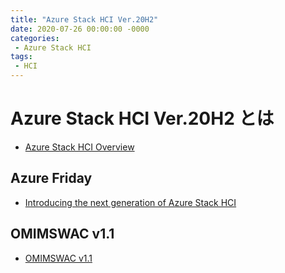 ```yaml
---
title: "Azure Stack HCI Ver.20H2"
date: 2020-07-26 00:00:00 -0000
categories: 
 - Azure Stack HCI
tags: 
 - HCI
---
```


# Azure Stack HCI Ver.20H2 とは
+ [Azure Stack HCI Overview](https://docs.microsoft.com/en-us/azure-stack/hci/overview)

## Azure Friday
+ [Introducing the next generation of Azure Stack HCI](https://azure.microsoft.com/ja-jp/resources/videos/azure-friday-introducing-the-next-generation-of-azure-stack-hci/)

## OMIMSWAC v1.1
+ [OMIMSWAC v1.1](https://www.acuutech.com/dellemcblogpost/)
